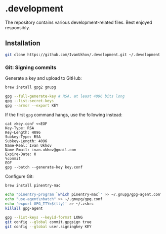 # .development

The repository contains various development-related files. Best enjoyed
responsibly.

## Installation

```sh
git clone https://github.com/IvanUkhov/.development.git ~/.development && make -C ~/.development
```

### Git: Signing commits

Generate a key and upload to GitHub:

```sh
brew install gpg2 gnupg

gpg --full-generate-key # RSA, at least 4096 bits long
gpg --list-secret-keys
gpg --armor --export KEY
```

If the first `gpg` command hangs, use the following instead:

```
cat >key.conf <<EOF
Key-Type: RSA
Key-Length: 4096
Subkey-Type: RSA
Subkey-Length: 4096
Name-Real: Ivan Ukhov
Name-Email: ivan.ukhov@gmail.com
Expire-Date: 0
%commit
EOF
gpg --batch --generate-key key.conf
```

Configure Git:

```sh
brew install pinentry-mac

echo "pinentry-program `which pinentry-mac`" >> ~/.gnupg/gpg-agent.conf
echo "use-agent\nbatch" >> ~/.gnupg/gpg.conf
echo 'export GPG_TTY=$(tty)' >> ~/.zshrc
killall gpg-agent

gpg --list-keys --keyid-format LONG
git config --global commit.gpgsign true
git config --global user.signingkey KEY
```
